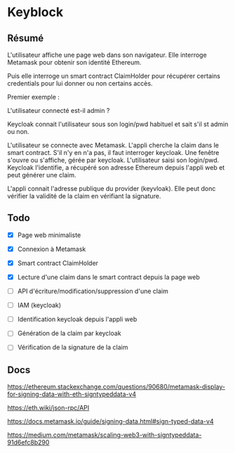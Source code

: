 # Keyblock

## Résumé

L'utilisateur affiche une page web dans son navigateur. Elle interroge Metamask pour obtenir son identité Ethereum.

Puis elle interroge un smart contract ClaimHolder pour récupérer certains credentials pour lui donner ou non certains accès.

Premier exemple :

L'utilisateur connecté est-il admin ?

Keycloak connait l'utilisateur sous son login/pwd habituel et sait s'il st admin ou non.

L'utilisateur se connecte avec Metamask. L'appli cherche la claim dans le smart contract. S'il n'y en n'a pas, il faut interroger keycloak. Une fenêtre s'ouvre ou s'affiche, gérée par keycloak. L'utilisateur saisi son login/pwd. Keycloak l'identifie, a récupéré son adresse Ethereum depuis l'appli web et peut générer une claim.

L'appli connait l'adresse publique du provider (keyvloak). Elle peut donc vérifier la validité de la claim en vérifiant la signature.

## Todo

- [X] Page web minimaliste
- [X] Connexion à Metamask
- [X] Smart contract ClaimHolder
- [X] Lecture d'une claim dans le smart contract depuis la page web
- [ ] API d'écriture/modification/suppression d'une claim
- [ ] IAM (keycloak) 
- [ ] Identification keycloak depuis l'appli web
- [ ] Génération de la claim par keycloak
- [ ] Vérification de la signature de la claim



## Docs

https://ethereum.stackexchange.com/questions/90680/metamask-display-for-signing-data-with-eth-signtypeddata-v4

https://eth.wiki/json-rpc/API

https://docs.metamask.io/guide/signing-data.html#sign-typed-data-v4

https://medium.com/metamask/scaling-web3-with-signtypeddata-91d6efc8b290
